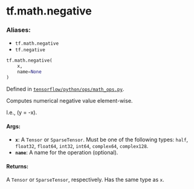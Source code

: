<div itemscope itemtype="http://developers.google.com/ReferenceObject">
<meta itemprop="name" content="tf.math.negative" />
<meta itemprop="path" content="Stable" />
</div>

# tf.math.negative

### Aliases:

* `tf.math.negative`
* `tf.negative`

``` python
tf.math.negative(
    x,
    name=None
)
```



Defined in [`tensorflow/python/ops/math_ops.py`](/code/stable/tensorflow/python/ops/math_ops.py).

Computes numerical negative value element-wise.

I.e., \(y = -x\).

#### Args:

* <b>`x`</b>: A `Tensor` or `SparseTensor`. Must be one of the following types: `half`,
    `float32`, `float64`, `int32`, `int64`, `complex64`, `complex128`.
* <b>`name`</b>: A name for the operation (optional).


#### Returns:

A `Tensor` or `SparseTensor`, respectively. Has the same type as `x`.